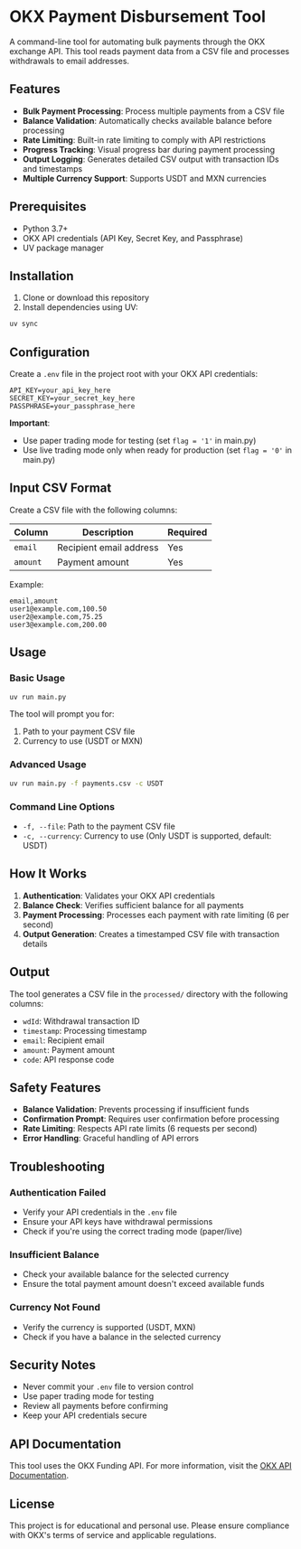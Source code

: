 # OKX Payment Disbursement Tool

A command-line tool for automating bulk payments through the OKX exchange API. This tool reads payment data from a CSV file and processes withdrawals to email addresses.

## Features

- **Bulk Payment Processing**: Process multiple payments from a CSV file
- **Balance Validation**: Automatically checks available balance before processing
- **Rate Limiting**: Built-in rate limiting to comply with API restrictions
- **Progress Tracking**: Visual progress bar during payment processing
- **Output Logging**: Generates detailed CSV output with transaction IDs and timestamps
- **Multiple Currency Support**: Supports USDT and MXN currencies

## Prerequisites

- Python 3.7+
- OKX API credentials (API Key, Secret Key, and Passphrase)
- UV package manager

## Installation

1. Clone or download this repository
2. Install dependencies using UV:

```bash
uv sync
```

## Configuration

Create a `.env` file in the project root with your OKX API credentials:

```env
API_KEY=your_api_key_here
SECRET_KEY=your_secret_key_here
PASSPHRASE=your_passphrase_here
```

**Important**: 
- Use paper trading mode for testing (set `flag = '1'` in main.py)
- Use live trading mode only when ready for production (set `flag = '0'` in main.py)

## Input CSV Format

Create a CSV file with the following columns:

| Column | Description | Required |
|--------|-------------|----------|
| `email` | Recipient email address | Yes |
| `amount` | Payment amount | Yes |

Example:
```csv
email,amount
user1@example.com,100.50
user2@example.com,75.25
user3@example.com,200.00
```

## Usage

### Basic Usage

```bash
uv run main.py
```

The tool will prompt you for:
1. Path to your payment CSV file
2. Currency to use (USDT or MXN)

### Advanced Usage

```bash
uv run main.py -f payments.csv -c USDT
```

### Command Line Options

- `-f, --file`: Path to the payment CSV file
- `-c, --currency`: Currency to use (Only USDT is supported, default: USDT)

## How It Works

1. **Authentication**: Validates your OKX API credentials
2. **Balance Check**: Verifies sufficient balance for all payments
3. **Payment Processing**: Processes each payment with rate limiting (6 per second)
4. **Output Generation**: Creates a timestamped CSV file with transaction details

## Output

The tool generates a CSV file in the `processed/` directory with the following columns:

- `wdId`: Withdrawal transaction ID
- `timestamp`: Processing timestamp
- `email`: Recipient email
- `amount`: Payment amount
- `code`: API response code

## Safety Features

- **Balance Validation**: Prevents processing if insufficient funds
- **Confirmation Prompt**: Requires user confirmation before processing
- **Rate Limiting**: Respects API rate limits (6 requests per second)
- **Error Handling**: Graceful handling of API errors

## Troubleshooting

### Authentication Failed
- Verify your API credentials in the `.env` file
- Ensure your API keys have withdrawal permissions
- Check if you're using the correct trading mode (paper/live)

### Insufficient Balance
- Check your available balance for the selected currency
- Ensure the total payment amount doesn't exceed available funds

### Currency Not Found
- Verify the currency is supported (USDT, MXN)
- Check if you have a balance in the selected currency

## Security Notes

- Never commit your `.env` file to version control
- Use paper trading mode for testing
- Review all payments before confirming
- Keep your API credentials secure

## API Documentation

This tool uses the OKX Funding API. For more information, visit the [OKX API Documentation](https://www.okx.com/docs-v5/).

## License

This project is for educational and personal use. Please ensure compliance with OKX's terms of service and applicable regulations.
